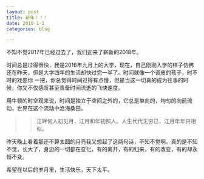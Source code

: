 ```yaml
---
layout: post
title: 新年！！！
date: 2018-1-1
categories: blog

---
```


不知不觉2017年已经过去了，我们迎来了崭新的2018年。

时间总是过得很快，我是2016年九月上的大学，现在，自己刚刚入学的样子仿佛还在昨天，但是大学四年的生活却快过完一半了。时间就像一个调皮的孩子，时不时的戏耍你
一把，你总觉得时间过得有点慢，但是当这一切真的成为往事的时候，你又不仅感叹甚至责备时间流逝的飞快速度。

用牛顿的时空观来说，时间是独立于空间之外的，它总是单向的，均匀的向前流动，世界在这个流动中沧海桑田。

>> 江畔何人初见月，江月和年初照人。人生代代无穷已，江月年年只相似。

昨天晚上看着那还不算太圆的月亮我又想起了这两句诗，不知不觉啊，真的是不知不觉，长大了，身边的一切都在变化，有的离开，有的归来，有的改变，有的却永恒不变。

希望在以后的岁月里，生活快乐，天下太平。
